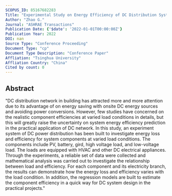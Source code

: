 ```yaml
---
SCOPUS_ID: 85167682283
Title: "Experimental Study on Energy Efficiency of DC Distribution System Under Varied Load Conditions"
Author: "Zhao G."
Journal: "ASHRAE Transactions"
Publication Date: {'$date': '2022-01-01T00:00:00Z'}
Publication Year: 2022
DOI: nan
Source Type: "Conference Proceeding"
Document Type: "cp"
Document Type Description: "Conference Paper"
Affliation: "Tsinghua University"
Affliation Country: "China"
Cited by count: 0
---
```


## Abstract
"DC distribution network in building has attracted more and more attention due to its advantage of on energy saving with onsite DC energy sources and avoiding power conversions. However, few studies have concerned on the realistic component efficiencies at varied load conditions in details, but this will greatly raise the uncertainty on system energy efficiency prediction in the practical application of DC network. In this study, an experiment system of DC power distribution has been built to investigate energy loss and efficiency for system components at varied load conditions. The components include PV, battery, gird, high voltage load, and low-voltage load. The loads are equipped with HVAC and other DC electrical appliances. Through the experiments, a reliable set of data were collected and mathematical analysis was carried out to investigate the relationship between load and efficiency. For each component and its electricity branch, the results can demonstrate how the energy loss and efficiency varies with the load condition. In addition, the regression models are built to estimate the component efficiency in a quick way for DC system design in the practical projects."
